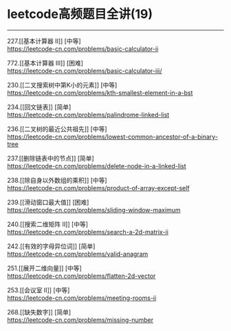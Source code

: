 # leetcode高频题目全讲(19)

---

227.[[基本计算器 II]] [中等]  
https://leetcode-cn.com/problems/basic-calculator-ii

772.[[基本计算器 III]]  [困难]  
https://leetcode-cn.com/problems/basic-calculator-iii/

230.[[二叉搜索树中第K小的元素]] [中等]  
https://leetcode-cn.com/problems/kth-smallest-element-in-a-bst

234.[[回文链表]] [简单]  
https://leetcode-cn.com/problems/palindrome-linked-list

236.[[二叉树的最近公共祖先]] [中等]  
https://leetcode-cn.com/problems/lowest-common-ancestor-of-a-binary-tree

237.[[删除链表中的节点]] [简单]  
https://leetcode-cn.com/problems/delete-node-in-a-linked-list

238.[[除自身以外数组的乘积]] [中等]  
https://leetcode-cn.com/problems/product-of-array-except-self

239.[[滑动窗口最大值]] [困难]  
https://leetcode-cn.com/problems/sliding-window-maximum

240.[[搜索二维矩阵 II]] [中等]  
https://leetcode-cn.com/problems/search-a-2d-matrix-ii

242.[[有效的字母异位词]] [简单]  
https://leetcode-cn.com/problems/valid-anagram

251.[[展开二维向量]] [中等]  
https://leetcode-cn.com/problems/flatten-2d-vector

253.[[会议室 II]] [中等]  
https://leetcode-cn.com/problems/meeting-rooms-ii

268.[[缺失数字]] [简单]  
https://leetcode-cn.com/problems/missing-number

